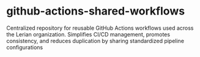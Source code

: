 # github-actions-shared-workflows
Centralized repository for reusable GitHub Actions workflows used across the Lerian organization. Simplifies CI/CD management, promotes consistency, and reduces duplication by sharing standardized pipeline configurations
